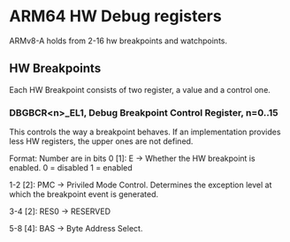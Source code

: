 # ARM64 HW Debug registers

ARMv8-A holds from 2-16 hw breakpoints and watchpoints.

## HW Breakpoints

Each HW Breakpoint consists of two register, a value and a control one.

### DBGBCR\<n\>\_EL1, Debug Breakpoint Control Register, n=0..15

This controls the way a breakpoint behaves. If an implementation provides less
HW registers, the upper ones are not defined.

Format: Number are in bits
0 [1]:   E ->  Whether the HW breakpoint is enabled.
                0 = disabled
                1 = enabled

1-2 [2]: PMC -> Priviled Mode Control.
                 Determines the exception level at which the breakpoint event is
                 generated.

3-4 [2]: RES0 -> RESERVED

5-8 [4]: BAS -> Byte Address Select.




